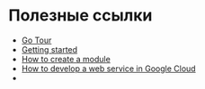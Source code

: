 # Полезные ссылки

- [Go Tour](https://go.dev/tour/welcome/1)
- [Getting started](https://go.dev/doc/tutorial/getting-started)
- [How to create a module](https://go.dev/doc/tutorial/create-module)
- [How to develop a web service in Google Cloud](https://shell.cloud.google.com/?walkthrough_tutorial_url=https%3A%2F%2Fraw.githubusercontent.com%2Fgolang%2Ftour%2Fmaster%2Ftutorial%2Fweb-service-gin.md&pli=1&show=ide&environment_deployment=ide)
- 